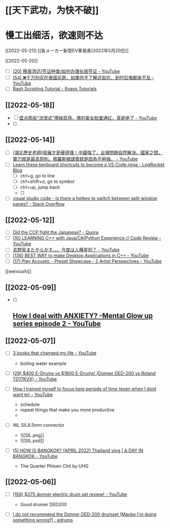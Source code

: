 # [[天下武功，为快不破]]
# 慢工出细活，欲速则不达
[[2022-05-21]]
[[各メーカー新型EV車発表(2022年5月20日]]

[[2022-05-20]]
- [ ] [(20) 移居清迈/签证种类/如何办理长居签证 - YouTube](https://www.youtube.com/watch?v=kH1tzGT3JH8)
- [ ] [(54) ❌千万别买在泰国买房，如果你不了解这些坑，到时后悔都来不及 - YouTube](https://www.youtube.com/watch?v=-fj0MkYTzuw)
- [ ] [Bash Scripting Tutorial - Ryans Tutorials](https://ryanstutorials.net/bash-scripting-tutorial/)

## [[2022-05-18]]
- [ ] [盘点那些“流氓式”撩妹现场，撩的美女脸蛋通红，真是绝了 - YouTube](https://www.youtube.com/watch?v=ErJQPj5ko5Q)
- [ ] 
## [[2022-05-14]]

- [ ] [(湖北歷史老師)發展才是硬道理！中國強了，台灣問題自然解決。國家之間，實力就是最高原則。俄羅斯被譴責就是因為不夠強。 - YouTube](https://www.youtube.com/watch?v=AB7GKzfA0NQ)
- [ ] [Learn these keyboard shortcuts to become a VS Code ninja - LogRocket Blog](https://blog.logrocket.com/learn-these-keyboard-shortcuts-to-become-a-vs-code-ninja/#:~:text=By%20using%20alt%20%2B%20left%20%2F%20right,file%20in%20the%20file%20history.)
	- [ ] ctrl+g, go to line
	- [ ] ctrl+shift+o, go to symbol
	- [ ] ctrl+up, jump back
	- [ ]  
- [ ] [visual studio code - Is there a hotkey to switch between split window panes? - Stack Overflow](https://stackoverflow.com/questions/36328029/is-there-a-hotkey-to-switch-between-split-window-panes)

## [[2022-05-12]]

- [ ] [Did the CCP fight the Japanese? - Quora](https://www.quora.com/Did-the-CCP-fight-the-Japanese)
- [ ] [(10) LEARNING C++ with Java/C#/Python Experience // Code Review - YouTube](https://www.youtube.com/watch?v=gkEHofFbYyU)
- [ ] [吉野家またやらかす。。。今度は人種差別？ - YouTube](https://www.youtube.com/watch?v=v75zM8dS5Pc)
- [ ] [(136) BEST WAY to make Desktop Applications in C++ - YouTube](https://www.youtube.com/watch?v=vWXrFetSH8w)
- [ ] [(17) Play Acoustic - Preset Showcase - 2 Artist Perspectives - YouTube](https://www.youtube.com/watch?v=aEZE4ZJBT_I)

[[weixiushi]]


## [[2022-05-09]]

- [ ] [How I deal with ANXIETY? -Mental Glow up series episode 2 - YouTube](https://www.youtube.com/watch?v=xBaemyOBjPc)
	- 
## [[2022-05-07]]
- [ ] [3 books that changed my life - YouTube](https://www.youtube.com/watch?v=wafgcPfhEpc)
	- boiling water example
- [ ] [(29) $400 E-Drums vs $1800 E-Drums! (Donner DED-200 vs Roland TD17KVX) - YouTube](https://www.youtube.com/watch?v=v0hcnSm-PeQ)
- [ ] [How I trained myself to focus long periods of time (even when I dont want to) - YouTube](https://www.youtube.com/watch?v=y_EvhJ1u0Ec)
	- schedule
	- repeat things that make you more productive
	- 

- [ ] WL SIL8.5mm connector
	- ![[SIL.png]]
	- ![[SIL.psd]]

- [ ] [(5) HOW IS BANGKOK? (APRIL 2022) Thailand vlog | A DAY IN BANGKOK - YouTube](https://www.youtube.com/watch?v=oJ_N-P_cF3c)
	- The Quarter Phloen Chit by UHG 

## [[2022-05-06]]
- [ ] [(156) $375 donner electric drum set review! - YouTube](https://www.youtube.com/watch?v=gKBsomvgu_o)
	- Good drumer DED200
- [ ] [I do not recommend the Donner DED-200 drumset (Maybe I'm doing something wrong?) : edrums](https://www.reddit.com/r/edrums/comments/npwxr1/i_do_not_recommend_the_donner_ded200_drumset/)


